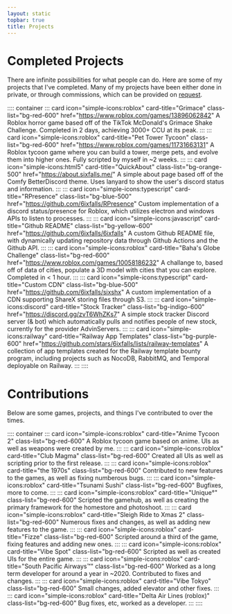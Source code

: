 ```yaml
---
layout: static
topbar: true
title: Projects
---
```

# **Completed Projects**

There are infinite possibilities for what people can do. Here are some of my projects that I've completed. Many of my projects have been either done in private, or through commissions, which can be provided on [request](/ "Home").

:::: container
::: card icon="simple-icons:roblox" card-title="Grimace" class-list="bg-red-600" href="https://www.roblox.com/games/13896062842"
A Roblox horror game based off of the TikTok McDonald's Grimace Shake Challenge. Completed in 2 days, achieving 3000+ CCU at its peak.
:::
::: card icon="simple-icons:roblox" card-title="Pet Tower Tycoon" class-list="bg-red-600" href="https://www.roblox.com/games/11731663131"
A Roblox tycoon game where you can build a tower, merge pets, and evolve them into higher ones. Fully scripted by myself in ~2 weeks.
:::
::: card icon="simple-icons:html5" card-title="QuickAbout" class-list="bg-orange-500" href="https://about.sixfalls.me/"
A simple about page based off of the Comfy BetterDiscord theme. Uses lanyard to show the user's discord status and information.
:::
::: card icon="simple-icons:typescript" card-title="RPresence" class-list="bg-blue-500" href="https://github.com/6ixfalls/RPresence"
Custom implementation of a discord status/presence for Roblox, which utilizes electron and windows APIs to listen to processes.
:::
::: card icon="simple-icons:javascript" card-title="Github README" class-list="bg-yellow-600" href="https://github.com/6ixfalls/6ixfalls"
A custom Github README file, with dynamically updating repository data through Github Actions and the Github API.
:::
::: card icon="simple-icons:roblox" card-title="Baha&apos;s Globe Challenge" class-list="bg-red-600" href="https://www.roblox.com/games/10058186232"
A challange to, based off of data of cities, populate a 3D model with cities that you can explore. Completed in < 1 hour.
:::
::: card icon="simple-icons:typescript" card-title="Custom CDN" class-list="bg-blue-500" href="https://github.com/6ixfalls/sixshx"
A custom implementation of a CDN supporting ShareX storing files through S3.
:::
::: card icon="simple-icons:discord" card-title="Stock Tracker" class-list="bg-indigo-600" href="https://discord.gg/zvT6WhZKs7"
A simple stock tracker Discord server (& bot) which automatically pulls and notifies people of new stock, currently for the provider AdvinServers.
:::
::: card icon="simple-icons:railway" card-title="Railway App Templates" class-list="bg-purple-600" href="https://github.com/stars/6ixfalls/lists/railway-templates"
A collection of app templates created for the Railway template bounty program, including projects such as NocoDB, RabbitMQ, and Temporal deployable on Railway.
:::
::::

# **Contributions**

Below are some games, projects, and things I've contributed to over the times.

:::: container
::: card icon="simple-icons:roblox" card-title="Anime Tycoon 2" class-list="bg-red-600"
A Roblox tycoon game based on anime. UIs as well as weapons were created by me.
:::
::: card icon="simple-icons:roblox" card-title="Club Magma" class-list="bg-red-600"
Created all UIs as well as scripting prior to the first release.
:::
::: card icon="simple-icons:roblox" card-title="the 1970s" class-list="bg-red-600"
Contributed to new features to the games, as well as fixing numberous bugs.
:::
::: card icon="simple-icons:roblox" card-title="Tsunami Sushi" class-list="bg-red-600"
Bugfixes, more to come.
:::
::: card icon="simple-icons:roblox" card-title="Unique°" class-list="bg-red-600"
Scripted the gamehub, as well as creating the primary framework for the homestore and photoshoot.
:::
::: card icon="simple-icons:roblox" card-title="Sleigh Ride to Xmas 2" class-list="bg-red-600"
Numerous fixes and changes, as well as adding new features to the game.
:::
::: card icon="simple-icons:roblox" card-title="Fizze" class-list="bg-red-600"
Scripted around a third of the game, fixing features and adding new ones.
:::
::: card icon="simple-icons:roblox" card-title="Vibe Spot" class-list="bg-red-600"
Scripted as well as created UIs for the entire game.
:::
::: card icon="simple-icons:roblox" card-title="South Pacific Airways™" class-list="bg-red-600"
Worked as a long term developer for around a year in ~2020. Contributed to fixes and changes.
:::
::: card icon="simple-icons:roblox" card-title="Vibe Tokyo" class-list="bg-red-600"
Small changes, added elevator and other fixes.
:::
::: card icon="simple-icons:roblox" card-title="Delta Air Lines (roblox)" class-list="bg-red-600"
Bug fixes, etc, worked as a developer.
:::
::::
